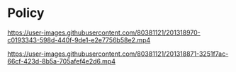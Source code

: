 # Policy

https://user-images.githubusercontent.com/80381121/201318970-c0193343-598d-440f-9de1-e2e7756b58e2.mp4

https://user-images.githubusercontent.com/80381121/201318871-3251f7ac-66cf-423d-8b5a-705afef4e2d6.mp4
